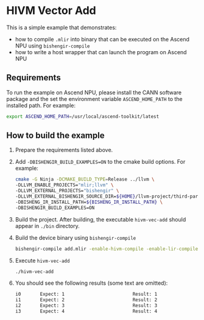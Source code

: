 # HIVM Vector Add

This is a simple example that demonstrates:
- how to compile `.mlir` into binary that can be executed on the Ascend NPU using `bishengir-compile`
- how to write a host wrapper that can launch the program on Ascend NPU

## Requirements

To run the example on Ascend NPU, please install the CANN software package and the set the environment variable `ASCEND_HOME_PATH` to the installed path. For example:

```bash
export ASCEND_HOME_PATH=/usr/local/ascend-toolkit/latest
```

## How to build the example

1. Prepare the requirements listed above.
2. Add `-DBISHENGIR_BUILD_EXAMPLES=ON` to the cmake build options. For example:

    ```bash
    cmake -G Ninja -DCMAKE_BUILD_TYPE=Release ../llvm \
    -DLLVM_ENABLE_PROJECTS="mlir;llvm" \
    -DLLVM_EXTERNAL_PROJECTS="bishengir" \
    -DLLVM_EXTERNAL_BISHENGIR_SOURCE_DIR=${HOME}/llvm-project/third-party/bishengir \
    -DBISHENG_IR_INSTALL_PATH=${BISHENG_IR_INSTALL_PATH} \
    -DBISHENGIR_BUILD_EXAMPLES=ON
    ```

3. Build the project. After building, the executable `hivm-vec-add` should appear in `./bin` directory.
4. Build the device binary using `bishengir-compile`
    ```bash
    bishengir-compile add.mlir -enable-hivm-compile -enable-lir-compile -o kernel.o
    ```
5. Execute `hivm-vec-add`
    ```bash
    ./hivm-vec-add
    ```
6. You should see the following results (some text are omitted):
    ```bash
    i0       Expect: 1                         Result: 1
    i1       Expect: 2                         Result: 2
    i2       Expect: 3                         Result: 3
    i3       Expect: 4                         Result: 4
    ```

